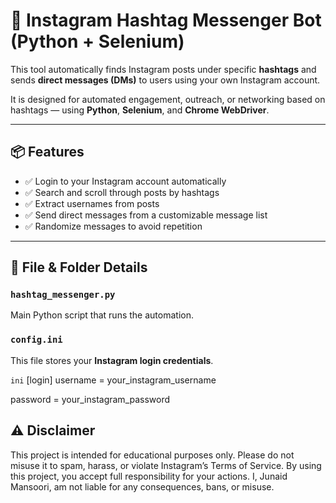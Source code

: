# 📢 Instagram Hashtag Messenger Bot (Python + Selenium)

This tool automatically finds Instagram posts under specific **hashtags** and sends **direct messages (DMs)** to users using your own Instagram account.

It is designed for automated engagement, outreach, or networking based on hashtags — using **Python**, **Selenium**, and **Chrome WebDriver**.

---

## 📦 Features

- ✅ Login to your Instagram account automatically
- ✅ Search and scroll through posts by hashtags
- ✅ Extract usernames from posts
- ✅ Send direct messages from a customizable message list
- ✅ Randomize messages to avoid repetition

---

## 📂 File & Folder Details

### `hashtag_messenger.py`
Main Python script that runs the automation.

### `config.ini`
This file stores your **Instagram login credentials**.

```ini```
[login]
username = your_instagram_username

password = your_instagram_password


## ⚠️ Disclaimer
This project is intended for educational purposes only. Please do not misuse it to spam, harass, or violate Instagram’s Terms of Service.
By using this project, you accept full responsibility for your actions. I, Junaid Mansoori, am not liable for any consequences, bans, or misuse.

